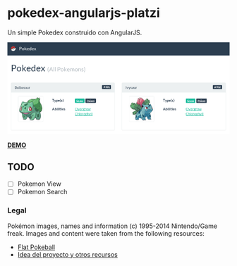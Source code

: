 # pokedex-angularjs-platzi

Un simple Pokedex construido con AngularJS.

![Pokedex Demo](https://raw.githubusercontent.com/sebathomson/pokedex-angularjs-platzi/master/assets/img/pokedex-demo.png)

[**DEMO**](http://sebathomson.cl/projects/pokedex-angularjs-platzi/)

## TODO
* [ ] Pokemon View
* [ ] Pokemon Search 

### Legal

Pokémon images, names and information (c) 1995-2014 Nintendo/Game freak.
Images and content were taken from the following resources:

* [Flat Pokeball](http://himitsunochikara.deviantart.com/art/Flat-Pokeball-415211132)
* [Idea del proyecto y otros recursos](https://github.com/proyectos-mejorandola/pokedex)